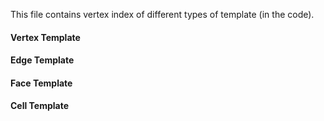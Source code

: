 This file contains vertex index of different types of template (in the code).

#### Vertex Template



#### Edge Template



#### Face Template



#### Cell Template